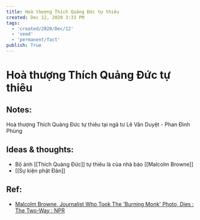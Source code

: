 ```yaml
---
title: Hoà thượng Thích Quảng Đức tự thiêu
created: Dec 12, 2020 3:33 PM
tags:
  - 'created/2020/Dec/12'
  - 'seed'
  - 'permanent/fact'
publish: True
---
```

# Hoà thượng Thích Quảng Đức tự thiêu

## Notes:
Hoà thượng Thích Quảng Đức tự thiêu tại ngã tư Lê Văn Duyệt - Phan Đình Phùng

## Ideas & thoughts:
- Bộ ảnh [[Thích Quảng Đức]] tự thiêu là của nhà báo [[Malcolm Browne]]
- [[Sự kiện phật Đản]]

## Ref:
- [Malcolm Browne, Journalist Who Took The 'Burning Monk' Photo, Dies : The Two-Way : NPR](https://www.npr.org/sections/thetwo-way/2012/08/28/160186991/malcolm-browne-journalist-who-took-the-burning-monk-photo-dies)
